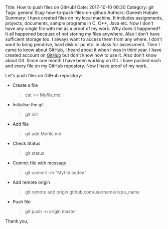 Title: How to push files on GitHub!
Date: 2017-10-10 06:30
Category: git
Tags: general
Slug: how-to-push-files-on-github
Authors: Ganesh Hubale
Summary: 
I have created files on my local machine. It includes assignments, projects, documents, sample programs in C, C++, Java etc. Now I don't have any single file with me as a proof of my work. Why does it happened? It all happened because of not storing my files anywhere. Also I don't have sufficient storage too. I always want to access them from any where. I don't want to bring pendrive, hard disk or pc etc. in class for assessment. Then I came to know about GitHub, I heard about it when I was in third year. I have created account on [GitHub](https://github.com) but don't know how to use it. Also don't know about Git. Since one month I have been working on Git. I have pushed each and every file on my GitHub repostory. Now I have proof of my work.

Let's push files on GitHub repository:

*   Create a file

    > cat >> Myfile.md

*   Initialise the git

    > git init

*   Add file

    > git add Myfile.md

*   Check Status

    > git status

*   Commit file with message

    > git commit -m "Myfile added"

*   Add remote origin

    > git remote add origin github.com/username/repo_name

*   Push file

    > git push -u origin master

Thank you,

